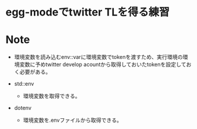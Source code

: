 # egg-modeでtwitter TLを得る練習
# Note
- 環境変数を読み込むenv::varに環境変数でtokenを渡すため、実行環境の環境変数に予めtwitter develop acountから取得しておいたtokenを設定しておく必要がある。

- std::env
  - 環境変数を取得できる。
- dotenv
  - 環境変数を.envファイルから取得できる。
